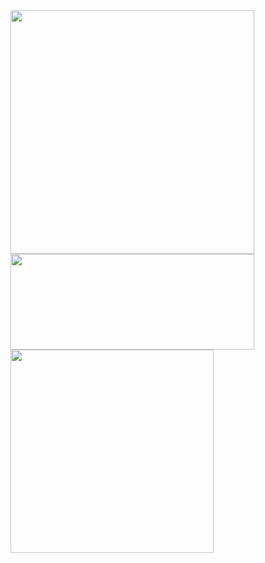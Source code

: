 
<a href="https://github.com/anuraghazra/github-readme-stats" title="Go to Source">
    <img width=390 src="https://github-readme-stats-apenjulius-projects.vercel.app/api?username=apenjulius&include_all_commits=true&show_icons=true&theme=transparent"/>
</a> 
<a href="https://github.com/denvercoder1/github-readme-streak-stats" title="Go to Source">
    <img width=390 height="153px" src="https://streak-stats.demolab.com/?user=apenjulius&theme=transparent" />
</a>
<a href="https://github.com/anuraghazra/github-readme-stats">
    <img width=325 src="https://github-readme-stats.vercel.app/api/top-langs?username=apenjulius&show_icons=true&locale=en&theme=transparent&langs_count=20&size_weight=0.5&count_weight=0.5" />
</a>
